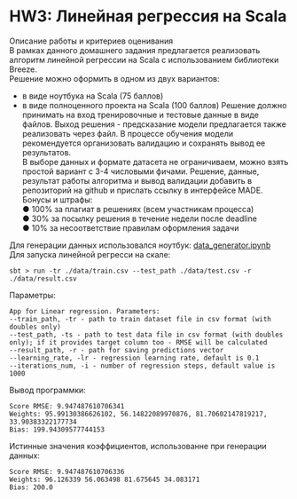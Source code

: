 # HW3: Линейная регрессия на Scala
Описание работы и критериев оценивания  
В рамках данного домашнего задания предлагается реализовать алгоритм линейной регрессии на Scala с использованием
библиотеки Breeze.  
Решение можно оформить в одном из двух вариантов:  
- в виде ноутбука на Scala (75 баллов)  
- в виде полноценного проекта на Scala (100 баллов)
  Решение должно принимать на вход тренировочные и тестовые данные в виде файлов. Выход решения - предсказание модели
  предлагается также реализовать через файл. В процессе обучения модели рекомендуется организовать валидацию и
  сохранять вывод ее результатов.  
  В выборе данных и формате датасета не ограничиваем, можно взять простой вариант с 3-4 числовыми фичами.
  Решение, данные, результат работы алгоритма и вывод валидации добавить в репозиторий на github и прислать ссылку в
  интерфейсе MADE.  
  Бонусы и штрафы:  
  ● 100% за плагиат в решениях (всем участникам процесса)  
  ● 30% за посылку решения в течение недели после deadline  
  ● 10% за несоответствие правилам оформления задачи  
  
Для генерации данных использовался ноутбук: [data_generator.ipynb](https://github.com/3kybika/MADE_ML_bigdata/blob/main/HW3/data_generator.ipynb)  
Для запуска линейной регресси на скале:
```  
sbt > run -tr ./data/train.csv --test_path ./data/test.csv -r ./data/result.csv
```
Параметры:
```    
App for Linear regression. Parameters:
--train_path, -tr - path to train dataset file in csv format (with doubles only)
--test_path, -ts - path to test data file in csv format (with doubles only); if it provides target column too - RMSE will be calculated
--result_path, -r - path for saving predictions vector
--learning_rate, -lr - regression learning rate, default is 0.1
--iterations_num, -i - number of regression steps, default value is 1000
```
Вывод программки:
```
Score RMSE: 9.947487610706341
Weights: 95.99130386626102, 56.14822089970876, 81.70602147819217, 33.90383322177734
Bias: 199.94309577744153
```
Истинные значения коэффициентов, использованне при генерации данных:
```
Score RMSE: 9.947487610706336
Weights: 96.126339 56.063498 81.675645 34.083171
Bias: 200.0
```

